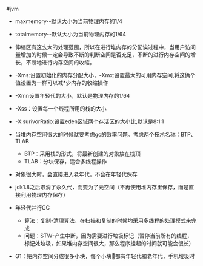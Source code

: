 #jvm
* maxmemory--默认大小为当前物理内存的1/4
* totalmemory--默认大小为当前物理内存的1/64
* 伸缩区有这么大的处理范围，所以在进行堆内存的分配诶过程中，当用户访问量增加的时候一定会导致不断的判断空间是否充足，不断的进行内存空间的增长，不断地进行内存空间的收缩。
* -Xms:设置初始化的内存分配大小，-Xmx:设置最大的可用内存空间,将这俩个值设置为一样可以减*少内存的收缩操作
* -Xmn设置年轻代的大小，默认是物理内存的1/64
* -Xss：设置每一个线程所用的栈的大小
* -X:surivorRatio:设置eden区域两个存活区的大小比,默认是8:1:1
* 当堆内存空间很大的时候就要考虑gc的效率问题。考虑两个技术名称：BTP、TLAB
    - BTP：采用栈的形式，将最新创建的对象放在栈顶
    - TLAB：分块保存，适合多线程操作
* 对象很大时，会直接进入老年代，不会在年轻代保存
* jdk1.8之后取消了永久代，而变为了元空间（不再使用堆内存里保存，而是直接利用物理内存保存）

* 年轻代并行GC
    - 算法：复制-清理算法，在扫描和复制的时候均采用多线程的处理模式来完成
    - 问题：STW-产生中断，因为需要进行垃圾标记（暂停当前所有的线程，标记处垃圾，如果堆内存空间很大，那么程序挂起的时间就可能会很长）
- G1：把内存空间分成很多小块，每个小块都有年轻代和老年代，手机垃圾时
